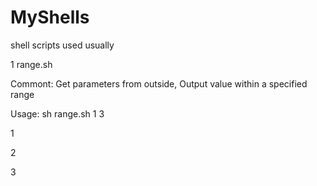 MyShells
========

shell scripts used usually

1 range.sh

Commont: Get parameters from outside, Output value within a specified range

Usage: sh range.sh 1 3

1

2

3

